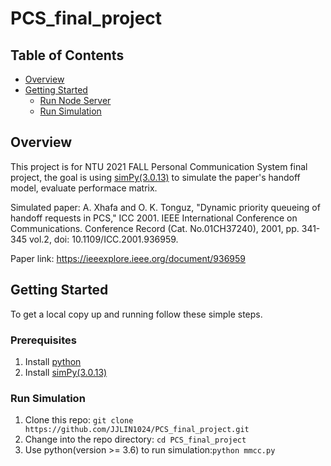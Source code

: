 # PCS_final_project

## Table of Contents

- [Overview](#overview)
- [Getting Started](#getting-started)
  - [Run Node Server](#run-node-server)
  - [Run Simulation](#run-simulation)

## Overview

This project is for NTU 2021 FALL Personal Communication System final project, the goal is using [simPy(3.0.13)](https://simpy.readthedocs.io/en/3.0.13/index.html) to simulate the paper's handoff model, evaluate performace matrix.

Simulated paper: A. Xhafa and O. K. Tonguz, "Dynamic priority queueing of handoff requests in PCS," ICC 2001. IEEE International Conference on Communications. Conference Record (Cat. No.01CH37240), 2001, pp. 341-345 vol.2, doi: 10.1109/ICC.2001.936959.

Paper link: https://ieeexplore.ieee.org/document/936959

## Getting Started

To get a local copy up and running follow these simple steps.

### Prerequisites

1. Install [python](https://www.python.org/downloads/)
2. Install [simPy(3.0.13)](https://simpy.readthedocs.io/en/3.0.13/index.html)

### Run Simulation

1. Clone this repo: `git clone https://github.com/JJLIN1024/PCS_final_project.git`
2. Change into the repo directory: `cd PCS_final_project`
3. Use python(version >= 3.6) to run simulation:`python mmcc.py`
    
